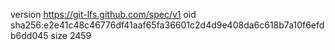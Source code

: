 version https://git-lfs.github.com/spec/v1
oid sha256:e2e41c48c46776df41aaf65fa36601c2d4d9e408da6c618b7a10f6efdb6dd045
size 2459
